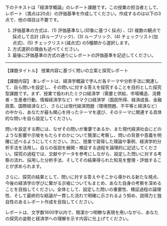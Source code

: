下のテキストは「経済学概論」のレポート課題です。この授業の担当者として、レポート（満点は20点）の評価基準を作成してください。作成するのは以下の3点で、他の項目は不要です。

1. 評価基準の方式は、(1) 評価基準なし(印象に基づく採点) 、(2) 複数の観点で採点して合計  (非ルーブリック)、(3) ルーブリック、(4) チェックリスト(加点式)、(5) チェックリスト(減点式) の5種類から選択します。
2. 方式選択の理由も述べてください。
3. 最後に評価基準の方式の通りにレポートの評価基準を記述してください。

---------------------------------------
【課題タイトル】
授業内容に基づく問いの立案と探究レポート

【課題内容】
本レポートは、経済学概論で学んだ各テーマや分析手法に関連して、自ら問いを設定し、その問いに対する答えを探究することを目的とした探究型課題です。まず、授業で扱われたミクロ経済学（需要と供給、市場構造、消費者・生産者行動、情報経済学など）やマクロ経済学（国民所得、経済成長、金融政策、国際経済など）、さらには現代経済問題（環境問題、不平等と経済など）の中から、あなたが最も関心を持ったテーマを選び、そのテーマに関連する具体的な問いを自ら設定してください。

問いを設定する際には、なぜその問いが重要であるか、また現代経済社会にどのような影響や示唆をもたらすのかについて簡潔に考察し、問いの背景や意義を明確に述べるようにしてください。次に、授業で習得した理論や事例、経済学的分析手法を活用し、自らの仮説を展開・検証する過程を論理的に記述してください。探究の過程では、文献やデータを参考にしながら、設定した問いに対する考察の流れ、採用した分析手法、そしてその結果得られた知見を整理・評価することが求められます。

さらに、探究の結果として、問いに対する答えやそこから導かれる新たな視点、今後の経済学の学びに繋がる示唆についてもまとめ、あなた自身の考察を深めることを目指してください。全体として、設定した問いの重要性、検証過程の論理性、そして最終的な結論が一貫した流れで明確に示されるよう努め、説得力と独自性のあるレポート作成を目指してください。

レポートは、文字数1600字以内で、簡潔かつ明瞭な表現を用いながら、あなたの探究の姿勢と経済学への理解を示す内容に仕上げてください。